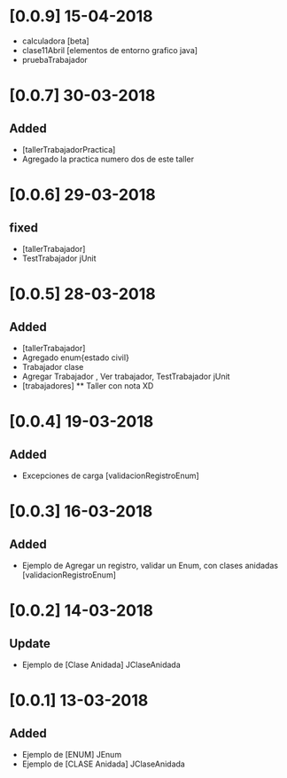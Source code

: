 # [0.0.9] 15-04-2018
- calculadora [beta]
- clase11Abril [elementos de entorno grafico java]
- pruebaTrabajador


# [0.0.7] 30-03-2018
## Added
- [tallerTrabajadorPractica]
- Agregado la practica numero dos de este taller

# [0.0.6] 29-03-2018
## fixed
- [tallerTrabajador]
- TestTrabajador jUnit

# [0.0.5] 28-03-2018
## Added
- [tallerTrabajador]
- Agregado enum{estado civil}
- Trabajador clase 
- Agregar Trabajador , Ver trabajador, TestTrabajador jUnit
- [trabajadores] ** Taller con nota XD

# [0.0.4] 19-03-2018
## Added
- Excepciones de carga [validacionRegistroEnum]

# [0.0.3] 16-03-2018
## Added
- Ejemplo de Agregar un registro, validar un Enum, con clases anidadas [validacionRegistroEnum]

# [0.0.2] 14-03-2018
## Update
- Ejemplo de [Clase Anidada] JClaseAnidada

# [0.0.1] 13-03-2018
## Added
- Ejemplo de [ENUM] JEnum
- Ejemplo de [CLASE Anidada] JClaseAnidada
